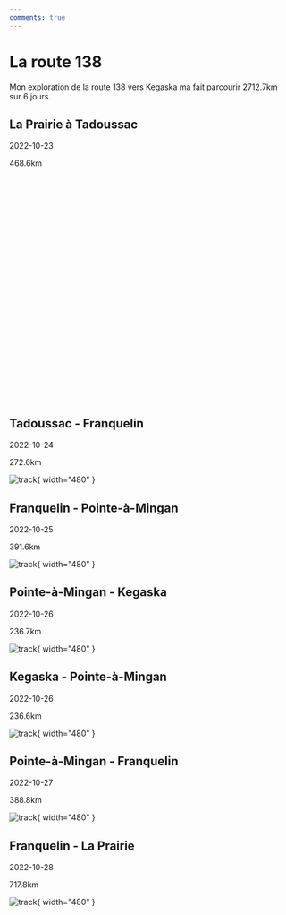 ```yaml
---
comments: true
---
```


# La route 138

Mon exploration de la route 138 vers Kegaska ma fait parcourir 
2712.7km sur 6 jours.

## La Prairie à Tadoussac

2022-10-23

468.6km

<div id="mapid" style="height: 400px;width: 600px"></div>

<script type="text/javascript">
  document.addEventListener("DOMContentLoaded", function() {

    // Create a new map with a fullscreen button:
    var map = new L.Map('mapid', {
        fullscreenControl: {
            pseudoFullscreen: true // if true, fullscreen to page width and height
        }
    });

    L.tileLayer('https://{s}.tile.openstreetmap.org/{z}/{x}/{y}.png', {
        maxZoom: 12,
        attribution: '&copy; <a href="https://www.openstreetmap.org/copyright">OpenStreetMap</a>'
    }).addTo(map);

    L.control.scale({imperial: false}).addTo(map);

    var gpx = '/assets/gpx/2022-10-23_LaPrairie-Tadoussac.gpx'; // URL to your GPX file or the GPX itself
    new L.GPX(gpx, {
      async: true,
      marker_options: {
        startIconUrl: '',
        endIconUrl: '',
        shadowUrl: ''
      }
    }).on('loaded', function(e) {
      map.fitBounds(e.target.getBounds());
      // e.target.get_distance()
    }).addTo(map);

  })
</script>

## Tadoussac - Franquelin

2022-10-24

272.6km

![track](../assets/images/route138/track_2022-10-24.png){ width="480" }

## Franquelin - Pointe-à-Mingan

2022-10-25

391.6km

![track](../assets/images/route138/track_2022-10-25.png){ width="480" }

## Pointe-à-Mingan - Kegaska

2022-10-26

236.7km

![track](../assets/images/route138/track_2022-10-26a.png){ width="480" }

## Kegaska - Pointe-à-Mingan

2022-10-26

236.6km

![track](../assets/images/route138/track_2022-10-26b.png){ width="480" }

## Pointe-à-Mingan - Franquelin

2022-10-27

388.8km

![track](../assets/images/route138/track_2022-10-27.png){ width="480" }

## Franquelin - La Prairie

2022-10-28

717.8km

![track](../assets/images/route138/track_2022-10-28.png){ width="480" }
